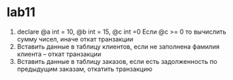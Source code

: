 # lab11

1) declare @a int = 10, @b int = 15, @c  int =0
Если @c >= 0 то вычислить сумму чисел, иначе откат транзакции   
2) Вставить данные в таблицу клиентов, если не заполнена фамилия клиента – откат транзакции
3) Вставить данные в таблицу заказов, если есть задолженность по предыдущим заказам, откатить транзакцию 
